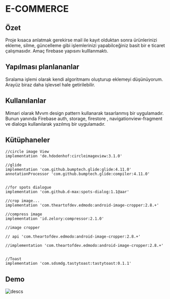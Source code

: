 # E-COMMERCE
## Özet
Proje kısaca anlatmak gerekirse mail ile kayıt olduktan sonra ürünlerinizi   ekleme, silme, güncelleme gibi işlemlerinizi yapabilceğiniz basit bir e ticaret çalışmasıdır. Amaç firebase yapısını kulllanmaktı.
## Yapılması planlananlar
Sıralama işlemi olarak kendi algoritmamı oluşturup eklemeyi düşünüyorum. Arayüz biraz daha işlevsel hale getirilebilir.
## Kullanılanlar
Mimari olarak Mvvm design pattern kullanarak tasarlanmış bir uygulamadır. Bunun yanında Firebase auth, storage, firestore , navigationview-fragment ve dialogs kullanılarak yazılmış bir uygulamadır.
## Kütüphaneler
    
    //circle image View
    implementation 'de.hdodenhof:circleimageview:3.1.0'
    
    //glide
    implementation 'com.github.bumptech.glide:glide:4.11.0'
    annotationProcessor 'com.github.bumptech.glide:compiler:4.11.0'
    

    //for spots dialogue
    implementation 'com.github.d-max:spots-dialog:1.1@aar'

    //crop image...
    implementation 'com.theartofdev.edmodo:android-image-cropper:2.8.+'

    //compress image
    implementation 'id.zelory:compressor:2.1.0'
    
    //image cropper
    
    // api 'com.theartofdev.edmodo:android-image-cropper:2.8.+'
   
    //implementation 'com.theartofdev.edmodo:android-image-cropper:2.8.+'
    
    
    //Toast
    implementation 'com.sdsmdg.tastytoast:tastytoast:0.1.1'
    
 ## Demo
![descs](https://user-images.githubusercontent.com/27029629/98483430-3eea4780-2219-11eb-84f0-c8b42e325367.gif)
